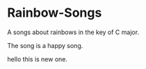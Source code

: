 # Rainbow-Songs
A songs about rainbows in the key of C major.

The song is a happy song.

hello this is new one.